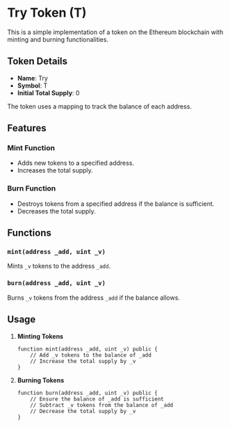 # Try Token (T)

This is a simple implementation of a token on the Ethereum blockchain with minting and burning functionalities.

## Token Details

- **Name**: Try
- **Symbol**: T
- **Initial Total Supply**: 0

The token uses a mapping to track the balance of each address.

## Features

### Mint Function

- Adds new tokens to a specified address.
- Increases the total supply.

### Burn Function

- Destroys tokens from a specified address if the balance is sufficient.
- Decreases the total supply.

## Functions

### `mint(address _add, uint _v)`

Mints `_v` tokens to the address `_add`.

### `burn(address _add, uint _v)`

Burns `_v` tokens from the address `_add` if the balance allows.

## Usage

1. **Minting Tokens**
    ```solidity
    function mint(address _add, uint _v) public {
        // Add _v tokens to the balance of _add
        // Increase the total supply by _v
    }
    ```

2. **Burning Tokens**
    ```solidity
    function burn(address _add, uint _v) public {
        // Ensure the balance of _add is sufficient
        // Subtract _v tokens from the balance of _add
        // Decrease the total supply by _v
    }
    ```
